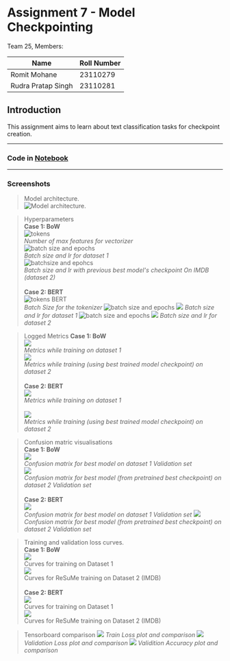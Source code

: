 # Assignment 7 - Model Checkpointing

Team 25, Members:     



| Name | Roll Number |  
| ------ | ------ |  
| Romit Mohane | 23110279 |  
| Rudra Pratap Singh | 23110281 |  

## Introduction
This assignment aims to learn about text classification tasks for checkpoint creation.

---

### Code in [Notebook](./STTAI_Lab7.ipynb)

---

### Screenshots

> Model architecture.   
![Model architecture.](./arhitecture.png)
 
> Hyperparameters   
__Case 1: BoW__   
![tokens](./hyperparams1.png)    
_Number of max features for vectorizer_   
![batch size and epochs](./hyperparams2.png)   
_Batch size and lr for dataset 1_   
![batchsize and epohcs](./hyperparams3.png)    
_Batch size and lr with previous best model's checkpoint On IMDB (dataset 2)_<br><br>
> __Case 2: BERT__
> <br>
![tokens BERT](./hyperparams4.png)
> <br>
_Batch Size for the tokenizer_
![batch size and epochs](./hyperparams5.png)
![](./hyperparams6.png)
_Batch size and lr for dataset 1_
![batch size and epochs](./hyperparams7.png)
![](./hyperparams8.png)
_Batch size and lr for dataset 2_


> Logged Metrics
__Case 1: BoW__   
![](./metrics1.png)  
_Metrics while training on dataset 1_  
![](./metrics2.png)   
_Metrics while training (using best trained model checkpoint) on dataset 2_<br><br>
__Case 2: BERT__ <br>
![](./metrics3.png)<br>
_Metrics while training on dataset 1_<br><br>
![](./metrics4.png)<br>
_Metrics while training (using best trained model checkpoint) on dataset 2_


> Confusion matric visualisations  
__Case 1: BoW__  
![](./cfm1.png)  
_Confusion matrix for best model on dataset 1 Validation set_  
![](./cfm2.png)  
_Confusion matrix for best model (from pretrained best checkpoint) on dataset 2 Validation set_<br><br>
__Case 2: BERT__ <br>
![](./cfm3.png)<br>
_Confusion matrix for best model on dataset 1 Validation set_
![](./cfm4.png)<br>
_Confusion matrix for best model (from pretrained best checkpoint) on dataset 2 Validation set_  



> Training and validation loss curves.   
__Case 1: BoW__    
![](./curves1.png)    
Curves for training on Dataset 1  
![](./curves3.png)  
Curves for ReSuMe training on Dataset 2 (IMDB)  <br><br>
__Case 2: BERT__ <br>
![](./curves5.png)<br>
Curves for training on Dataset 1  
![](./curves6.png)<br>
Curves for ReSuMe training on Dataset 2 (IMDB)  

> Tensorboard comparison
![](./tb1.png)
_Train Loss plot and comparison_
![](./tb2.png)
_Validation Loss plot and comparison_
![](./tb3.png)
_Validition Accuracy plot and comparison_
